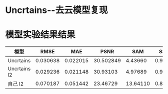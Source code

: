# Uncrtains--去云模型复现

# 模型实验结果结果
模型 | RMSE | MAE | PSNR | SAM | SSIM 
--- | --- | --- | --- | --- | ---
Uncrtains | 0.030638 | 0.022015 | 30.502849 | 4.43660 | 0.92405
Uncrtains l2 | 0.029236 | 0.021148 | 30.93103 | 4.97689 | 0.91461
自己 l2 | 0.070187 | 0.051442 | 23.46729 | 13.64110 | 0.80046
